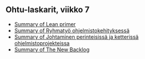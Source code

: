## Ohtu-laskarit, viikko 7

* [Summary of Lean primer](/summary_lean.md)
* [Summary of Ryhmatyö ohjelmistokehityksessä](/summary_ryhmatyo_ohjelmistokehityksessa.md)
* [Summary of Johtaminen perinteisissä ja ketterissä ohjelmistoprojekteissa](/summary_johtaminen_perinteisissa_ja_ketterissa.md)
* [Summary of The New Backlog](/summary_the_new_backlog.md)

